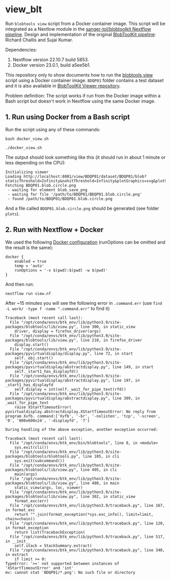 # view_blt

Run `blobtools view` script from a Docker container image. This script will be integrated as a Nextlow module in the [sanger-tol/blobtoolkit Nextflow pipeline](https://github.com/sanger-tol/blobtoolkit). Design and implementation of the original [BlobToolKit pipeline](https://github.com/blobtoolkit/pipeline): Richard Challis and Sujai Kumar.

Dependencies: 

1. Nextflow version 22.10.7 build 5853.
2. Docker version 23.0.1, build a5ee5b1. 

This repository only to show documents how to run the [blobtools view](https://github.com/blobtoolkit/blobtoolkit/blob/main/src/blobtools/lib/view.py) script using 
a Docker container image. `BDQP01` folder contains a test dataset and it is also available in [BlobToolKit Viewer repository](https://github.com/blobtoolkit/viewer). 

Problem definition: The script works if run from the Docker image within a Bash script but doesn't work in Nextflow using the same Docker image.

## 1. Run using Docker from a Bash script

Run the script using any of these commands: 

```
bash docker_view.sh
```

```
./docker_view.sh
```

The output should look something like this (it should run in about 1 minute or less depending on the CPU): 

```
Initializing viewer
Loading http://localhost:8001/view/BDQP01/dataset/BDQP01/blob?staticThreshold=Infinity&nohitThreshold=Infinity&plotGraphics=svg&plotShape=circle&largeFonts=true
Fetching BDQP01.blob.circle.png
 - waiting for element blob_save_png
 - waiting for file '/path/to/BDQP01/BDQP01.blob.circle.png'
 - found /path/to/BDQP01/BDQP01.blob.circle.png
```

And a file called `BDQP01.blob.circle.png` should be generated (see folder `plots`).


## 2. Run with Nextflow + Docker

We used the following [Docker configuration](https://www.nextflow.io/docs/latest/config.html#scope-docker) (runOptions can be omitted and the result is the same):

```
docker {
    enabled = true
    temp = 'auto'
    runOptions = '-v $(pwd):$(pwd) -w $(pwd)'
}
```

And then run:

```
nextflow run view.nf
```

After ~15 minutes you will see the following error in `.command.err` (use `find -L work/ -type f -name ".command.err"` to find it) 


```
Traceback (most recent call last):
  File "/opt/conda/envs/btk_env/lib/python3.9/site-packages/blobtools/lib/view.py", line 300, in static_view
    driver, display = firefox_driver(args)
  File "/opt/conda/envs/btk_env/lib/python3.9/site-packages/blobtools/lib/view.py", line 210, in firefox_driver
    display.start()
  File "/opt/conda/envs/btk_env/lib/python3.9/site-packages/pyvirtualdisplay/display.py", line 72, in start
    self._obj.start()
  File "/opt/conda/envs/btk_env/lib/python3.9/site-packages/pyvirtualdisplay/abstractdisplay.py", line 149, in start
    self._start1_has_displayfd()
  File "/opt/conda/envs/btk_env/lib/python3.9/site-packages/pyvirtualdisplay/abstractdisplay.py", line 197, in _start1_has_displayfd
    self.display = int(self._wait_for_pipe_text(rfd))
  File "/opt/conda/envs/btk_env/lib/python3.9/site-packages/pyvirtualdisplay/abstractdisplay.py", line 309, in _wait_for_pipe_text
    raise XStartTimeoutError(
pyvirtualdisplay.abstractdisplay.XStartTimeoutError: No reply from program Xvfb. command:['Xvfb', '-br', '-nolisten', 'tcp', '-screen', '0', '800x600x24', '-displayfd', '7']

During handling of the above exception, another exception occurred:

Traceback (most recent call last):
  File "/opt/conda/envs/btk_env/bin/blobtools", line 8, in <module>
    sys.exit(cli())
  File "/opt/conda/envs/btk_env/lib/python3.9/site-packages/blobtools/blobtools.py", line 105, in cli
    sys.exit(subcommand())
  File "/opt/conda/envs/btk_env/lib/python3.9/site-packages/blobtools/lib/view.py", line 495, in cli
    main(args)
  File "/opt/conda/envs/btk_env/lib/python3.9/site-packages/blobtools/lib/view.py", line 480, in main
    static_view(args, loc, viewer)
  File "/opt/conda/envs/btk_env/lib/python3.9/site-packages/blobtools/lib/view.py", line 302, in static_view
    format_exc(err)
  File "/opt/conda/envs/btk_env/lib/python3.9/traceback.py", line 167, in format_exc
    return "".join(format_exception(*sys.exc_info(), limit=limit, chain=chain))
  File "/opt/conda/envs/btk_env/lib/python3.9/traceback.py", line 120, in format_exception
    return list(TracebackException(
  File "/opt/conda/envs/btk_env/lib/python3.9/traceback.py", line 517, in __init__
    self.stack = StackSummary.extract(
  File "/opt/conda/envs/btk_env/lib/python3.9/traceback.py", line 340, in extract
    if limit >= 0:
TypeError: '>=' not supported between instances of 'XStartTimeoutError' and 'int'
mv: cannot stat 'BDQP01/*.png': No such file or directory
```
